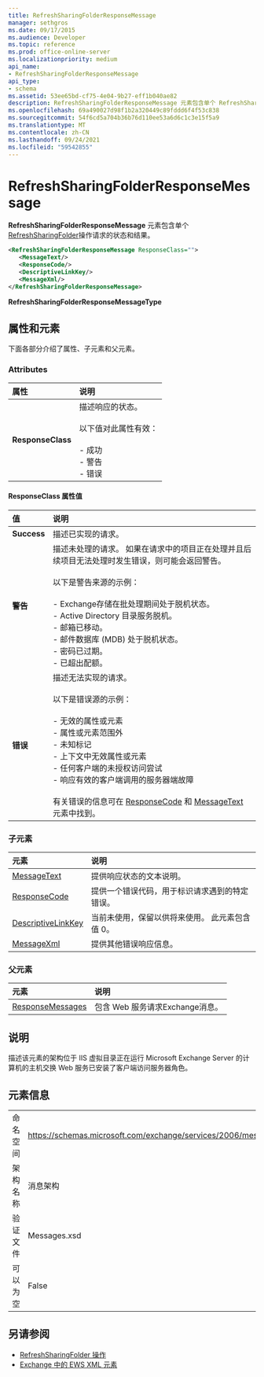 ```yaml
---
title: RefreshSharingFolderResponseMessage
manager: sethgros
ms.date: 09/17/2015
ms.audience: Developer
ms.topic: reference
ms.prod: office-online-server
ms.localizationpriority: medium
api_name:
- RefreshSharingFolderResponseMessage
api_type:
- schema
ms.assetid: 53ee65bd-cf75-4e04-9b27-eff1b040ae82
description: RefreshSharingFolderResponseMessage 元素包含单个 RefreshSharingFolder 操作请求的状态和结果。
ms.openlocfilehash: 69a490027d98f1b2a320449c89fddd6f4f53c838
ms.sourcegitcommit: 54f6cd5a704b36b76d110ee53a6d6c1c3e15f5a9
ms.translationtype: MT
ms.contentlocale: zh-CN
ms.lasthandoff: 09/24/2021
ms.locfileid: "59542855"
---
```

# <a name="refreshsharingfolderresponsemessage"></a>RefreshSharingFolderResponseMessage

**RefreshSharingFolderResponseMessage** 元素包含单个 [RefreshSharingFolder](refreshsharingfolder-operation.md)操作请求的状态和结果。 
  
```xml
<RefreshSharingFolderResponseMessage ResponseClass="">
   <MessageText/>
   <ResponseCode/>
   <DescriptiveLinkKey/>
   <MessageXml/>
</RefreshSharingFolderResponseMessage>
```

 **RefreshSharingFolderResponseMessageType**
## <a name="attributes-and-elements"></a>属性和元素

下面各部分介绍了属性、子元素和父元素。
  
### <a name="attributes"></a>Attributes

|**属性**|**说明**|
|:-----|:-----|
|**ResponseClass** <br/> | 描述响应的状态。 <br/><br/>以下值对此属性有效：  <br/><br/>- 成功  <br/>- 警告  <br/>- 错误  <br/> |
   
#### <a name="responseclass-attribute-values"></a>ResponseClass 属性值

|**值**|**说明**|
|:-----|:-----|
|**Success** <br/> |描述已实现的请求。  <br/> |
|**警告** <br/> | 描述未处理的请求。 如果在请求中的项目正在处理并且后续项目无法处理时发生错误，则可能会返回警告。 <br/><br/>以下是警告来源的示例： <br/> <br/>- Exchange存储在批处理期间处于脱机状态。  <br/>- Active Directory 目录服务脱机。  <br/>- 邮箱已移动。  <br/>- 邮件数据库 (MDB) 处于脱机状态。  <br/>- 密码已过期。  <br/>- 已超出配额。  <br/> |
|**错误** <br/> | 描述无法实现的请求。 <br/><br/>以下是错误源的示例：  <br/><br/>- 无效的属性或元素  <br/>- 属性或元素范围外  <br/>- 未知标记  <br/>- 上下文中无效属性或元素  <br/>- 任何客户端的未授权访问尝试  <br/>- 响应有效的客户端调用的服务器端故障  <br/><br/>  有关错误的信息可在 [ResponseCode](responsecode.md) 和 [MessageText](messagetext.md) 元素中找到。  <br/> |
   
### <a name="child-elements"></a>子元素

|**元素**|**说明**|
|:-----|:-----|
|[MessageText](messagetext.md) <br/> |提供响应状态的文本说明。  <br/> |
|[ResponseCode](responsecode.md) <br/> |提供一个错误代码，用于标识请求遇到的特定错误。  <br/> |
|[DescriptiveLinkKey](descriptivelinkkey.md) <br/> |当前未使用，保留以供将来使用。 此元素包含值 0。  <br/> |
|[MessageXml](messagexml.md) <br/> |提供其他错误响应信息。  <br/> |
   
### <a name="parent-elements"></a>父元素

|**元素**|**说明**|
|:-----|:-----|
|[ResponseMessages](responsemessages.md) <br/> |包含 Web 服务请求Exchange消息。  <br/> |
   
## <a name="remarks"></a>说明

描述该元素的架构位于 IIS 虚拟目录正在运行 Microsoft Exchange Server 的计算机的主机交换 Web 服务已安装了客户端访问服务器角色。
  
## <a name="element-information"></a>元素信息

|||
|:-----|:-----|
|命名空间  <br/> |https://schemas.microsoft.com/exchange/services/2006/messages  <br/> |
|架构名称  <br/> |消息架构  <br/> |
|验证文件  <br/> |Messages.xsd  <br/> |
|可以为空  <br/> |False  <br/> |
   
## <a name="see-also"></a>另请参阅

- [RefreshSharingFolder 操作](refreshsharingfolder-operation.md)
- [Exchange 中的 EWS XML 元素](ews-xml-elements-in-exchange.md)

